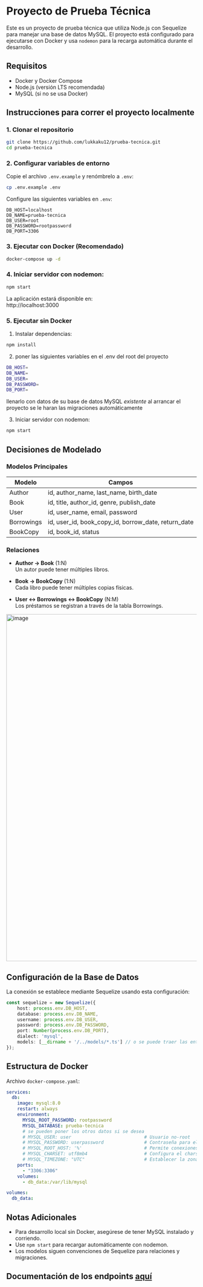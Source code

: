 

# Proyecto de Prueba Técnica

Este es un proyecto de prueba técnica que utiliza Node.js con Sequelize para manejar una base de datos MySQL. El proyecto está configurado para ejecutarse con Docker y usa `nodemon` para la recarga automática durante el desarrollo.

## Requisitos

- Docker y Docker Compose
- Node.js (versión LTS recomendada)
- MySQL (si no se usa Docker)

## Instrucciones para correr el proyecto localmente

### 1. Clonar el repositorio

```bash
git clone https://github.com/lukkaku12/prueba-tecnica.git
cd prueba-tecnica
```

### 2. Configurar variables de entorno

Copie el archivo `.env.example` y renómbrelo a `.env`:

```bash
cp .env.example .env
```

Configure las siguientes variables en `.env`:

```env
DB_HOST=localhost
DB_NAME=prueba-tecnica
DB_USER=root
DB_PASSWORD=rootpassword
DB_PORT=3306
```

### 3. Ejecutar con Docker (Recomendado)

```bash
docker-compose up -d
```

### 4. Iniciar servidor con nodemon:
```bash
npm start
```

La aplicación estará disponible en:  
http://localhost:3000

### 5. Ejecutar sin Docker

1. Instalar dependencias:
```bash
npm install
```


2. poner las siguientes variables en el .env del root del proyecto

```bash
DB_HOST=
DB_NAME=
DB_USER=
DB_PASSWORD=
DB_PORT=
```

llenarlo con datos de su base de datos MySQL *existente* al arrancar el proyecto se le haran las migraciones automáticamente


3. Iniciar servidor con nodemon:
```bash
npm start
```


## Decisiones de Modelado

### Modelos Principales
| Modelo      | Campos                          |
|-------------|---------------------------------|
| Author      | id, author_name, last_name, birth_date |
| Book        | id, title, author_id, genre, publish_date |
| User        | id, user_name, email, password  |
| Borrowings  | id, user_id, book_copy_id, borrow_date, return_date |
| BookCopy    | id, book_id, status             |

### Relaciones
- **Author → Book** (1:N)  
  Un autor puede tener múltiples libros.

- **Book → BookCopy** (1:N)  
  Cada libro puede tener múltiples copias físicas.

- **User ↔ Borrowings ↔ BookCopy** (N:M)  
  Los préstamos se registran a través de la tabla Borrowings.

<img width="919" alt="image" src="https://github.com/user-attachments/assets/4d9ed6fb-57d5-430b-ac99-efb07daaaad6" />

## Configuración de la Base de Datos
La conexión se establece mediante Sequelize usando esta configuración:


```typescript
const sequelize = new Sequelize({
    host: process.env.DB_HOST,
    database: process.env.DB_NAME,
    username: process.env.DB_USER,
    password: process.env.DB_PASSWORD,
    port: Number(process.env.DB_PORT),
    dialect: 'mysql',
    models: [__dirname + '/../models/*.ts'] // o se puede traer las entidades manualmente como en este caso particular
});
```

## Estructura de Docker
Archivo `docker-compose.yaml`:

```yaml
services:
  db:
    image: mysql:8.0
    restart: always
    environment:
      MYSQL_ROOT_PASSWORD: rootpassword
      MYSQL_DATABASE: prueba-tecnica
      # se pueden poner los otros datos si se desea
      # MYSQL_USER: user                           # Usuario no-root
      # MYSQL_PASSWORD: userpassword               # Contraseña para el usuario no-root
      # MYSQL_ROOT_HOST: '%'                       # Permite conexiones desde cualquier host (si es necesario)
      # MYSQL_CHARSET: utf8mb4                     # Configura el charset para la base de datos (opcional, por ejemplo, utf8mb4 para soportar emojis)
      # MYSQL_TIMEZONE: "UTC"                      # Establecer la zona horaria
    ports:
      - "3306:3306"
    volumes:
      - db_data:/var/lib/mysql

volumes:
  db_data:
```

## Notas Adicionales
- Para desarrollo local sin Docker, asegúrese de tener MySQL instalado y corriendo.
- Use `npm start` para recargar automáticamente con nodemon.
- Los modelos siguen convenciones de Sequelize para relaciones y migraciones.


## Documentación de los endpoints [aquí](./endpoints-documentacion.md)
